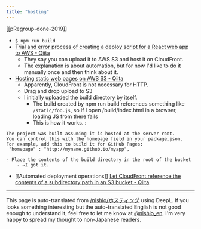 ```yaml
---
title: "hosting"
---
```


[[pRegroup-done-2019]]
- `$ npm run build`
- [Trial and error process of creating a deploy script for a React web app to AWS - Qiita](https://qiita.com/Kazunori-Kimura/items/d006692f6ba38f0a4813)
    - They say you can upload it to AWS S3 and host it on CloudFront.
    - The explanation is about automation, but for now I'd like to do it manually once and then think about it.
- [Hosting static web pages on AWS S3 - Qiita](https://qiita.com/dogwood008/items/a92abae789f4b0466f38)
    - Apparently, CloudFront is not necessary for HTTP.
    - Drag and drop upload to S3
    - I initially uploaded the build directory by itself.
        - The build created by npm run build references something like `/static/foo.js`, so if I open /build/index.html in a browser, loading JS from there fails
        - This is how it works.
:

```
The project was built assuming it is hosted at the server root.
You can control this with the homepage field in your package.json.
For example, add this to build it for GitHub Pages:
 "homepage" : "http://myname.github.io/myapp",
```

    - Place the contents of the build directory in the root of the bucket
        - →I got it.

- [[Automated deployment operations]]
[Let CloudFront reference the contents of a subdirectory path in an S3 bucket - Qiita](https://qiita.com/naoiwata/items/3c6626cbeacbb44d4aa8)

---
This page is auto-translated from [/nishio/ホスティング](https://scrapbox.io/nishio/ホスティング) using DeepL. If you looks something interesting but the auto-translated English is not good enough to understand it, feel free to let me know at [@nishio_en](https://twitter.com/nishio_en). I'm very happy to spread my thought to non-Japanese readers.